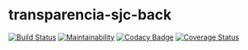 # transparencia-sjc-back

[![Build Status](https://travis-ci.org/alexNeto/transparencia-sjc-back.svg?branch=master)](https://travis-ci.org/alexNeto/transparencia-sjc-back)
[![Maintainability](https://api.codeclimate.com/v1/badges/f46b7c591ebef9179cf1/maintainability)](https://codeclimate.com/github/alexNeto/transparencia-sjc-back/maintainability)
[![Codacy Badge](https://api.codacy.com/project/badge/Grade/4b95958727254d3f91df81354b5cd44e)](https://www.codacy.com/app/alexNeto/transparencia-sjc-back?utm_source=github.com&amp;utm_medium=referral&amp;utm_content=alexNeto/transparencia-sjc-back&amp;utm_campaign=Badge_Grade)
[![Coverage Status](https://coveralls.io/repos/github/alexNeto/transparencia-sjc-back/badge.svg?branch=master)](https://coveralls.io/github/alexNeto/transparencia-sjc-back?branch=master)